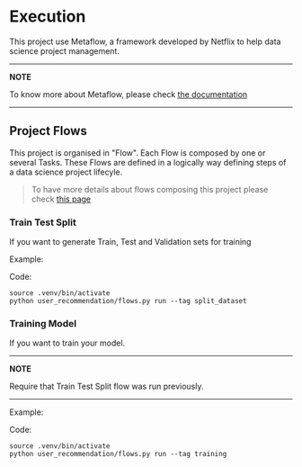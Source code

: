 # Execution


This project use Metaflow, a framework developed by Netflix to help data science project management.

---
**NOTE**

To know more about Metaflow, please check [the documentation](https://docs.metaflow.org/)

---

## Project Flows

This project is organised in "Flow". Each Flow is composed by one or several Tasks.
These Flows are defined in a logically way defining steps of a data science project lifecyle.

> To have more details about flows composing this project please check [this page](./flows.rst)


### Train Test Split

If you want to generate Train, Test and Validation sets for training

Example:

Code:
```
source .venv/bin/activate
python user_recommendation/flows.py run --tag split_dataset
```

### Training Model


If you want to train your model.

---
**NOTE**

Require that Train Test Split flow was run previously.

---

Example:

Code:

```
source .venv/bin/activate
python user_recommendation/flows.py run --tag training
```
